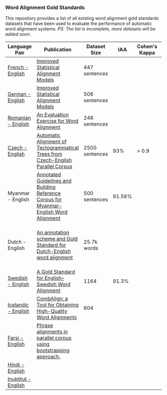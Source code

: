 ### Word Alignment Gold Standards
This repository provides a list of all existing word alignment gold standards datasets that have been used to evaluate the performance of automatic word alignment systems.
*PS: The list is incomplete, more datasets will be added soon.*

|  Language Pair | Publication  | Dataset Size | IAA | Cohen's Kappa | Text Source |
| ------------ | ------------ | ------------ | ------------  | ------------ | ------------  |
|  [French - English](https://web.eecs.umich.edu/~mihalcea/wpt/index.html#resources) | [Improved Statistical Alignment Models](https://aclanthology.org/P00-1056.pdf)  | 447 sentences||||
|  [German - English](https://www-i6.informatik.rwth-aachen.de/goldAlignment/) |  [Improved Statistical Alignment Models](https://aclanthology.org/P00-1056.pdf) | 508 sentences||||
|  [Romanian - English](https://web.eecs.umich.edu/~mihalcea/wpt/index.html#resources) |  [An Evaluation Exercise for Word Alignment](https://aclanthology.org/W03-0301.pdf) | 248 sentences||||
| [Czech - English](https://ufal.mff.cuni.cz/czech-english-manual-word-alignment) | [Automatic Alignment of Tectogrammatical Trees from Czech-English Parallel Corpus](https://ufal.mff.cuni.cz/pcedt3.0/pubs/Marecek2008_diplomka.pdf) | 2500 sentences |  93% | > 0.9 |mixed |
|  Myanmar - English | [Annotated Guidelines and Building Reference Corpus for Myanmar-English Word Alignment](https://arxiv.org/pdf/1909.11288.pdf "Annotated Guidelines and Building Reference Corpus for Myanmar-English Word Alignment")  | 500 sentences | 91.56% ||Myanmar- English parallel corpus|
| Dutch - English | [An annotation scheme and Gold Standard for Dutch-English word alignment](http://www.lrec-conf.org/proceedings/lrec2010/pdf/100_Paper.pdf) | 25.7k words| | | Journalistic texts, Newsletters, European Public Assessment Reports|
| [Swedish - English](https://www.ida.liu.se/divisions/hcs/nlplab/resources/ges/) | [A Gold Standard for English–Swedish Word Alignment](https://aclanthology.org/W11-4615.pdf "A Gold Standard for English–Swedish Word Alignment") | 1164 | 91.3% | | Europarl |
| [Icelandic - English](https://repository.clarin.is/repository/xmlui/handle/20.500.12537/103) | [CombAlign: a Tool for Obtaining High-Quality Word Alignments](https://aclanthology.org/2021.nodalida-main.7.pdf) | 604 | | | [ParIce](https://aclanthology.org/W19-6115.pdf) |
| [Farsi - English](http://eceold.ut.ac.ir/en/node/940) | [Phrase alignments in parallel corpus using bootstrapping approach.](https://www.sid.ir/en/VEWSSID/J_pdf/125620140307.pdf) |  | | |  |
| [Hindi - English](https://web.eecs.umich.edu/~mihalcea/wpt05/) | |  | | |  |
| [Inuktitut - English](https://web.eecs.umich.edu/~mihalcea/wpt05/) | |  | | |  |

